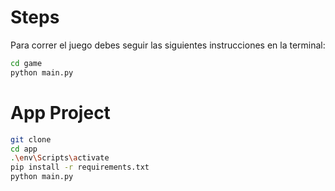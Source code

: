# Steps

Para correr el juego debes seguir las siguientes instrucciones en la terminal:

```sh
cd game
python main.py
```

# App Project

```sh
git clone
cd app
.\env\Scripts\activate
pip install -r requirements.txt
python main.py
```